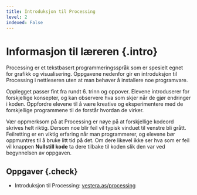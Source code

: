 ```yaml
---
title: Introduksjon til Processing
level: 2
indexed: False
---
```


# Informasjon til læreren {.intro}

Processing er et tekstbasert programmeringsspråk som er spesielt egnet
for grafikk og visualisering. Oppgavene nedenfor gir en introduksjon
til Processing i nettleseren uten at man behøver å installere noe
programvare.

Opplegget passer fint fra rundt 6. trinn og oppover. Elevene
introduserer for forskjellige konsepter, og kan observere hva som
skjer når de gjør endringer i koden. Oppfordre elevene til å være
kreative og eksperimentere med de forskjellige programmene til de
forstår hvordan de virker.

Vær oppmerksom på at Processing er nøye på at forskjellige kodeord
skrives helt riktig. Dersom noe blir feil vil typisk vinduet til
venstre bli grått. Feilretting er en viktig erfaring når man
programmerer, og elevene bør oppmuntres til å bruke litt tid på
det. Om dere likevel ikke ser hva som er feil vil knappen **Nullstill
kode** ta dere tilbake til koden slik den var ved
begynnelsen av oppgaven.

## Oppgaver {.check}

+ Introduksjon til Processing: [vestera.as/processing](http://vestera.as/processing/)
